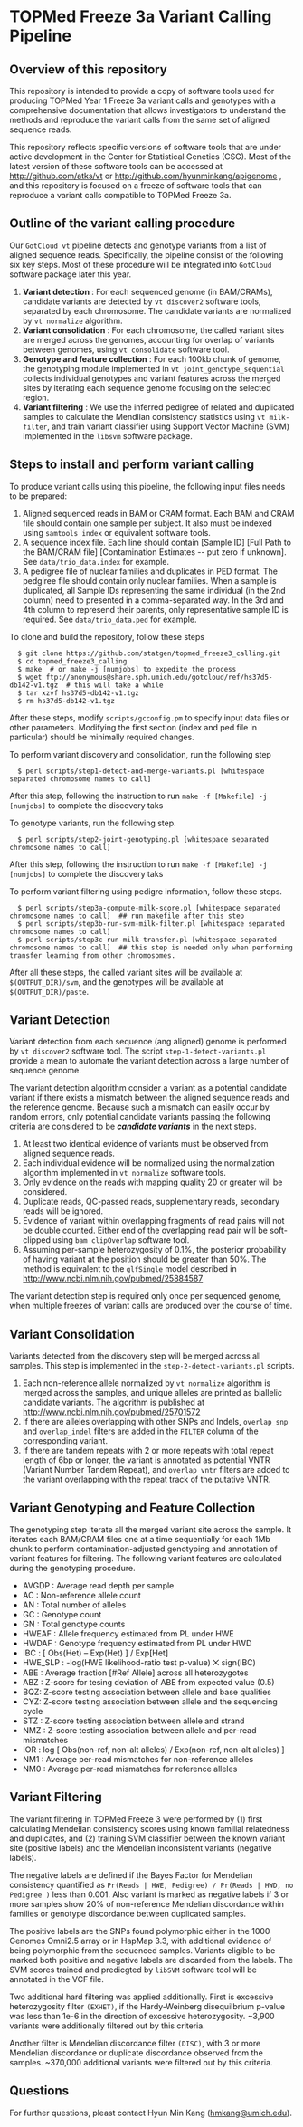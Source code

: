 TOPMed Freeze 3a Variant Calling Pipeline
=========================================

Overview of this repository
----------------------------

This repository is intended to provide a copy of software tools used for producing TOPMed Year 1 Freeze 3a variant calls and genotypes with a comprehensive documentation that allows investigators to understand the methods and reproduce the variant calls from the same set of aligned sequence reads.

This repository reflects specific versions of software tools that are under active development in the Center for Statistical Genetics (CSG). Most of the latest version of these software tools can be accessed at http://github.com/atks/vt or http://github.com/hyunminkang/apigenome , and this repository is focused on a freeze of software tools that can reproduce a variant calls compatible to TOPMed Freeze 3a.


Outline of the variant calling procedure
----------------------------------------

Our ``GotCloud vt`` pipeline detects and genotype variants from a list of aligned sequence reads. Specifically, the pipeline consist of the following six key steps. Most of these procedure will be integrated into ``GotCloud`` software package later this year. 

1. **Variant detection** : For each sequenced genome (in BAM/CRAMs), candidate variants are detected by ``vt discover2`` software tools, separated by each chromosome. The candidate variants are normalized by ``vt normalize`` algorithm. 
2. **Variant consolidation** : For each chromosome, the called variant sites are merged across the genomes, accounting for overlap of variants between genomes, using ``vt consolidate`` software tool.
3. **Genotype and feature collection** : For each 100kb chunk of genome, the genotyping module implemented in ``vt joint_genotype_sequential`` collects individual genotypes and variant features across the merged sites by iterating each sequence genome focusing on the selected region.  
4. **Variant filtering** : We use the inferred pedigree of related and duplicated samples to calculate the Mendlian consistency statistics using ``vt milk-filter``, and train variant classifier using Support Vector Machine (SVM) implemented in the ``libsvm`` software package.


Steps to install and perform variant calling
---------------------------------------------
To produce variant calls using this pipeline, the following input files needs to be prepared:

 1. Aligned sequenced reads in BAM or CRAM format. Each BAM and CRAM file should contain one sample per subject. It also must be indexed using ``samtools index`` or equivalent software tools.
 2. A sequence index file. Each line should contain [Sample ID] [Full Path to the BAM/CRAM file] [Contamination Estimates -- put zero if unknown]. See ``data/trio_data.index`` for example.
 3. A pedigree file of nuclear families and duplicates in PED format. The pedgiree file should contain only nuclear families. When a sample is duplicated, all Sample IDs representing the same individual (in the 2nd column) need to presented in a comma-separated way. In the 3rd and 4th column to represend their parents, only representative sample ID is required. See ``data/trio_data.ped`` for example.

To clone and build the repository, follow these steps
```
  $ git clone https://github.com/statgen/topmed_freeze3_calling.git
  $ cd topmed_freeze3_calling
  $ make  # or make -j [numjobs] to expedite the process
  $ wget ftp://anonymous@share.sph.umich.edu/gotcloud/ref/hs37d5-db142-v1.tgz  # this will take a while
  $ tar xzvf hs37d5-db142-v1.tgz
  $ rm hs37d5-db142-v1.tgz
```
After these steps, modify ``scripts/gcconfig.pm`` to specify input data files or other parameters. Modifying the first section (index and ped file in particular) should be minimally required changes.

To perform variant discovery and consolidation, run the following step
```
  $ perl scripts/step1-detect-and-merge-variants.pl [whitespace separated chromosome names to call]
```
After this step, following the instruction to run ``make -f [Makefile] -j [numjobs]`` to complete the discovery taks

To genotype variants, run the following step.
```
  $ perl scripts/step2-joint-genotyping.pl [whitespace separated chromosome names to call]
```
After this step, following the instruction to run ``make -f [Makefile] -j [numjobs]`` to complete the discovery taks

To perform variant filtering using pedigre information, follow these steps.

```
  $ perl scripts/step3a-compute-milk-score.pl [whitespace separated chromosome names to call]  ## run makefile after this step
  $ perl scripts/step3b-run-svm-milk-filter.pl [whitespace separated chromosome names to call]  
  $ perl scripts/step3c-run-milk-transfer.pl [whitespace separated chromosome names to call]  ## this step is needed only when performing transfer learning from other chromosomes.
```

After all these steps, the called variant sites will be available at ``$(OUTPUT_DIR)/svm``, and the genotypes will be available at ``$(OUTPUT_DIR)/paste``. 

Variant Detection
-----------------
Variant detection from each sequence (ang aligned) genome is performed by ``vt discover2`` software tool. The script ``step-1-detect-variants.pl`` provide a mean to automate the variant detection across a large number of sequence genome.

The variant detection algorithm consider a variant as a potential candidate variant if there exists a mismatch between the aligned sequence reads and the reference genome. Because such a mismatch can easily occur by random errors, only potential candidate variants passing the following criteria are considered to be ***candidate variants*** in the next steps.

1. At least two identical evidence of variants must be observed from aligned sequence reads. 
  1. Each individual evidence will be normalized using the normalization algorithm implemented in ``vt normalize`` software tools.
  1. Only evidence on the reads with mapping quality 20 or greater will be considered.
  1. Duplicate reads, QC-passed reads, supplementary reads, secondary reads will be ignored. 
  1. Evidence of variant within overlapping fragments of read pairs will not be double counted. Either end of the overlapping read pair will be soft-clipped using ``bam clipOverlap`` software tool.  
1. Assuming per-sample heterozygosity of 0.1%, the posterior probability of having variant at the position should be greater than 50%. The method is equivalent to the `glfSingle` model described in http://www.ncbi.nlm.nih.gov/pubmed/25884587

The variant detection step is required only once per sequenced genome, when multiple freezes of variant calls are produced over the course of time.

 
Variant Consolidation
---------------------
Variants detected from the discovery step will be merged across all samples. This step is implemented in the ``step-2-detect-variants.pl`` scripts.

1. Each non-reference allele normalized by ``vt normalize`` algorithm is merged across the samples, and unique alleles are printed as biallelic candidate variants. The algorithm is published at http://www.ncbi.nlm.nih.gov/pubmed/25701572
2. If there are alleles overlapping with other SNPs and Indels, ``overlap_snp`` and ``overlap_indel`` filters are added in the ``FILTER`` column of the corresponding variant.
3. If there are tandem repeats with 2 or more repeats with total repeat length of 6bp or longer, the variant is annotated as potential VNTR (Variant Number Tandem Repeat), and ``overlap_vntr`` filters are added to the variant overlapping with the repeat track of the putative VNTR.     


Variant Genotyping and Feature Collection
-----------------------------------------
The genotyping step iterate all the merged variant site across the sample. It iterates each BAM/CRAM files one at a time sequentially for each 1Mb chunk to perform contamination-adjusted genotyping and annotation of variant features for filtering. The following variant features are calculated during the genotyping procedure. 

 * AVGDP : Average read depth per sample
 * AC : Non-reference allele count
 * AN : Total number of alleles
 * GC : Genotype count
 * GN : Total genotype counts
 * HWEAF : Allele frequency estimated from PL under HWE
 * HWDAF : Genotype frequency estimated from PL under HWD
 * IBC : [ Obs(Het) – Exp(Het) ] / Exp[Het]
 * HWE_SLP : -log(HWE likelihood-ratio test p-value) ⨉ sign(IBC)
 * ABE : Average fraction [#Ref Allele] across all heterozygotes
 * ABZ : Z-score for tesing deviation of ABE from expected value (0.5)
 * BQZ: Z-score testing association between allele and base qualities
 * CYZ: Z-score testing association between allele and the sequencing cycle
 * STZ : Z-score testing association between allele and strand
 * NMZ : Z-score testing association between allele and per-read mismatches
 * IOR : log [ Obs(non-ref, non-alt alleles) / Exp(non-ref, non-alt alleles) ]
 * NM1 : Average per-read mismatches for non-reference alleles
 * NM0 : Average per-read mismatches for reference alleles


Variant Filtering
-----------------
The variant filtering in TOPMed Freeze 3 were performed by (1) first calculating Mendelian consistency scores using known familial relatedness and duplicates, and (2) training SVM classifier between the known variant site (positive labels) and the Mendelian inconsistent variants (negative labels). 

The negative labels are defined if the Bayes Factor for Mendelian consistency quantified as ``Pr(Reads | HWE, Pedigree) / Pr(Reads | HWD, no Pedigree )`` less than 0.001. Also variant is marked as negative labels if 3 or more samples show 20% of non-reference Mendelian discordance within families or genotype discordance between duplicated samples.

The positive labels are the SNPs found polymorphic either in the 1000 Genomes Omni2.5 array or in HapMap 3.3, with additional evidence of being polymorphic from the sequenced samples. Variants eligible to be marked both positive and negative labels are discarded from the labels. The SVM scores trained and predicgted by ``libSVM`` software tool will be annotated in the VCF file. 

Two additional hard filtering was applied additionally. First is excessive heterozygosity filter ``(EXHET)``, if the Hardy-Weinberg disequilbrium p-value was less than 1e-6 in the direction of excessive heterozygosity. ~3,900 variants were additionally filtered out by this criteria.

Another filter is Mendelian discordance filter ``(DISC)``, with 3 or more Mendelian discordance or duplicate discordance observed from the samples. ~370,000 additional variants were filtered out by this criteria.

Questions
---------
For further questions, pleast contact Hyun Min Kang (hmkang@umich.edu).
